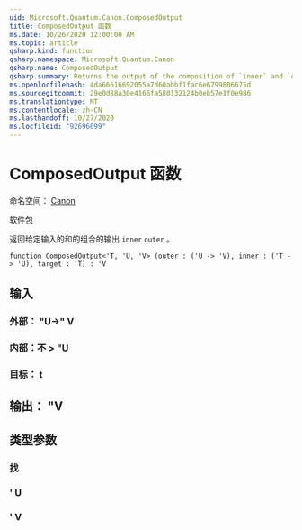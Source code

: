 ```yaml
---
uid: Microsoft.Quantum.Canon.ComposedOutput
title: ComposedOutput 函数
ms.date: 10/26/2020 12:00:00 AM
ms.topic: article
qsharp.kind: function
qsharp.namespace: Microsoft.Quantum.Canon
qsharp.name: ComposedOutput
qsharp.summary: Returns the output of the composition of `inner` and `outer` for a given input.
ms.openlocfilehash: 4da66616692055a7d60abbf1fac6e6799806675d
ms.sourcegitcommit: 29e0d88a30e4166fa580132124b0eb57e1f0e986
ms.translationtype: MT
ms.contentlocale: zh-CN
ms.lasthandoff: 10/27/2020
ms.locfileid: "92696099"
---
```

# <a name="composedoutput-function"></a>ComposedOutput 函数

命名空间： [Canon](xref:Microsoft.Quantum.Canon)

软件包 [](https://nuget.org/packages/)


返回给定输入的和的组合的输出 `inner` `outer` 。

```qsharp
function ComposedOutput<'T, 'U, 'V> (outer : ('U -> 'V), inner : ('T -> 'U), target : 'T) : 'V
```


## <a name="input"></a>输入

### <a name="outer--u---v"></a>外部： "U->" V




### <a name="inner--t---u"></a>内部：不 > "U




### <a name="target--t"></a>目标： t





## <a name="output--v"></a>输出： "V



## <a name="type-parameters"></a>类型参数

### <a name="t"></a>找


### <a name="u"></a>' U


### <a name="v"></a>' V

